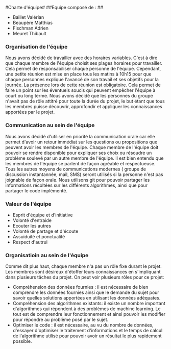 #Charte d'équipe#
##Equipe composé de : ##
* Baillet Valérian
* Beaupère Matthias
* Fischman Adrien
* Meuret Thibault


### Organisation de l'équipe ###

Nous avons décidé de travailler avec des horaires variables. C'est à dire que chaque membre de l'équipe choisit ses plages horaires pour travailler. Cela permet de responsabiliser chaque personne de l'équipe. Cependant, une petite réunion est mise en place tous les matins à 10h15 pour que chaque personnes explique l'avancé de son travail et ses objetifs pour la journée. La présence lors de cette réunion est obligatoire. Cela permet de faire un point sur les éventuels soucis qui peuvent empêcher l'équipe à court ou long terme. Nous avons décidé que les personnes du groupe n'avait pas de rôle attitré pour toute la durée du projet, le but étant que tous les membres puisse découvrir, approfondir et appliquer les connaissances apportées par le projet.


### Communication au sein de l'équipe ###

Nous avons décidé d'utiliser en priorité la communication orale car elle permet d'avoir un retour immédiat sur les questions ou propositions que peuvent avoir les membres de l'équipe. Chaque membre de l'équipe doit pouvoir se rendre disponible pour expliquer ses choix ou résoudre un problème soulevé par un autre membre de l'équipe. Il est bien entendu que les membres de l'équipe se parlent de façon agréable et respectueuse. Tous les autres moyens de communications modernes ( groupe de discussion instantannée, mail, SMS) seront utilisés si la personne n'est pas joignable de façon orale. Nous utilisons git pour pouvoir partager les informations récoltées sur les différents algorithmes, ainsi que pour partager le code implémenté. 

### Valeur de l'équipe ###

* Esprit d'équipe et d'initiative
* Volonté d'entraide 
* Ecouter les autres
* Volonté de partage et d'écoute
* Assuiduité et ponctualité
* Respect d'autrui


### Organisatioin au sein de l'équipe ###

Comme dit plus haut, chaque membre n'a pas un rôle fixe durant le projet. Les membres sont désireux d'étoffer leurs connaissances en s'impliquant dans plusieurs tâches du projet. On peut voir plusieurs rôles pour ce projet:
* Compréhension des données fournies : il est nécessaire de bien comprendre les données fournies ainsi que le demande du sujet pour savoir quelles solutions apportées en utilisant les données adéquates.
* Compréhension des algorithmes existants: il existe un nombre important d'algorithmes qui répondent à des problèmes de machine learning. Le tout est de comprendre leur fonctionnement et ainsi pouvoir les modifier pour répondre au problème posé par le sujet.
* Optimiser le code : il est nécessaire, au vu du nombre de données, d'essayer d'optimiser le traitement d'informations et le temps de calcul de l'algorithme utilisé pour pouvoir avoir un résultat le plus rapidement possible.
